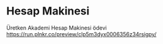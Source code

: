 # Hesap Makinesi
Üretken Akademi Hesap Makinesi ödevi
https://run.plnkr.co/preview/clp5m3dyx0006356z34rsigpy/
